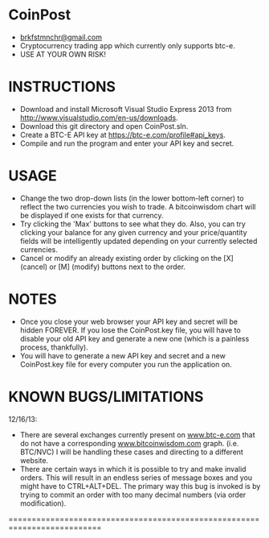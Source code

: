 CoinPost
========
* brkfstmnchr@gmail.com
* Cryptocurrency trading app which currently only supports btc-e.
* USE AT YOUR OWN RISK!

INSTRUCTIONS
==========================================================================
* Download and install Microsoft Visual Studio Express 2013 from http://www.visualstudio.com/en-us/downloads.
* Download this git directory and open CoinPost.sln.
* Create a BTC-E API key at https://btc-e.com/profile#api_keys.
* Compile and run the program and enter your API key and secret.

USAGE
==========================================================================
* Change the two drop-down lists (in the lower bottom-left corner) to reflect the two currencies you wish to trade. A bitcoinwisdom chart will be displayed if one exists for that currency.
* Try clicking the 'Max' buttons to see what they do. Also, you can try clicking your balance for any given currency and your price/quantity fields will be intelligently updated depending on your currently selected currencies.
* Cancel or modify an already existing order by clicking on the [X] (cancel) or [M] (modify) buttons next to the order.


NOTES
==========================================================================
* Once you close your web browser your API key and secret will be hidden FOREVER. If you lose the CoinPost.key file, you will have to disable your old API key and generate a new one (which is a painless process, thankfully).
* You will have to generate a new API key and secret and a new CoinPost.key file for every computer you run the application on.

KNOWN BUGS/LIMITATIONS
==========================================================================
12/16/13:
* There are several exchanges currently present on www.btc-e.com that do not have a corresponding www.bitcoinwisdom.com graph. (i.e. BTC/NVC) I will be handling these cases and directing to a different website.
* There are certain ways in which it is possible to try and make invalid orders. This will result in an endless series of message boxes and you might have to CTRL+ALT+DEL. The primary way this bug is invoked is by trying to commit an order with too many decimal numbers (via order modification).

==========================================================================
